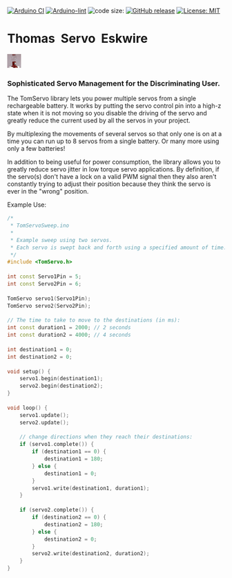 [![Arduino CI](https://github.com/ripred/TomServo/workflows/Arduino%20CI/badge.svg)](https://github.com/marketplace/actions/arduino_ci)
[![Arduino-lint](https://github.com/ripred/TomServo/actions/workflows/arduino-lint.yml/badge.svg)](https://github.com/ripred/TomServo/actions/workflows/arduino-lint.yml)
![code size:](https://img.shields.io/github/languages/code-size/ripred/TomServo)
[![GitHub release](https://img.shields.io/github/release/ripred/TomServo.svg?maxAge=3600)](https://github.com/ripred/TomServo/releases)
[![License: MIT](https://img.shields.io/badge/license-MIT-green.svg)](https://github.com/ripred/TomServo/blob/master/LICENSE)

# Thomas  Servo  Eskwire

![TomServo32x32.png](TomServo32x32.png)
### Sophisticated Servo Management for the Discriminating User.

The TomServo library lets you power multiple servos
from a single rechargeable battery.  It works by putting the
servo control pin into a high-z state when it is not 
moving so you disable the driving of the servo
and greatly reduce the current used by all the servos in 
your project.

By multiplexing the movements of several servos
so that only one is on at a time you can run up
to 8 servos from a single battery. Or many more
using only a few batteries!

In addition to being useful for power consumption, the library 
allows you to greatly reduce servo jitter in low torque servo 
applications. By definition, if the servo(s) don't have a lock on
a valid PWM signal then they also aren't constantly trying to adjust
their position because they think the servo is ever in the "wrong"
position.

Example Use:
```cpp
/* 
 * TomServoSweep.ino
 * 
 * Example sweep using two servos.
 * Each servo is swept back and forth using a specified amount of time.
 */
#include <TomServo.h>

int const Servo1Pin = 5;
int const Servo2Pin = 6;

TomServo servo1(Servo1Pin);
TomServo servo2(Servo2Pin);

// The time to take to move to the destinations (in ms):
int const duration1 = 2000; // 2 seconds
int const duration2 = 4000; // 4 seconds

int destination1 = 0;
int destination2 = 0;

void setup() {
    servo1.begin(destination1);
    servo2.begin(destination2);
}

void loop() {
    servo1.update();
    servo2.update();

    // change directions when they reach their destinations:
    if (servo1.complete()) {
        if (destination1 == 0) {
            destination1 = 180;
        } else {
            destination1 = 0;
        }
        servo1.write(destination1, duration1);
    }

    if (servo2.complete()) {
        if (destination2 == 0) {
            destination2 = 180;
        } else {
            destination2 = 0;
        }
        servo2.write(destination2, duration2);
    }
}
```
